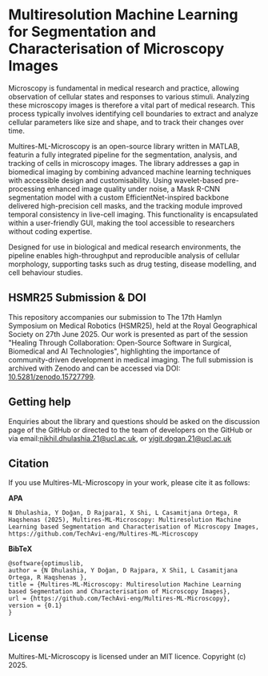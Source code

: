# Multiresolution Machine Learning for Segmentation and Characterisation of Microscopy Images
Microscopy is fundamental in medical research and practice, allowing observation of cellular states and responses to various stimuli. Analyzing these microscopy images is therefore a vital part of medical research. This process typically involves identifying cell boundaries to extract and analyze cellular parameters like size and shape, and to track their changes over time.

Multires-ML-Microscopy is an open-source library written in MATLAB, featurin a fully integrated pipeline for the segmentation, analysis, and tracking of cells in microscopy images. The library addresses a gap in biomedical imaging by combining advanced machine learning techniques with accessible design and customisability. Using wavelet-based pre-processing enhanced image quality under noise, a Mask R-CNN segmentation model with a custom EfficientNet-inspired backbone delivered high-precision cell masks, and the tracking module improved temporal consistency in live-cell imaging. This functionality is encapsulated within a user-friendly GUI, making the tool accessible to researchers without coding expertise.

Designed for use in biological and medical research environments, the pipeline enables high-throughput and reproducible analysis of cellular morphology, supporting tasks such as drug testing, disease modelling, and cell behaviour studies.

## HSMR25 Submission & DOI
This repository accompanies our submission to The 17th Hamlyn Symposium on Medical Robotics (HSMR25), held at the Royal Geographical Society on 27th June 2025. Our work is presented as part of the session "Healing Through Collaboration: Open-Source Software in Surgical, Biomedical and AI Technologies", highlighting the importance of community-driven development in medical imaging. The full submission is archived with Zenodo and can be accessed via DOI: [10.5281/zenodo.15727799](https://doi.org/10.5281/zenodo.15727799).

## Getting help
Enquiries about the library and questions should be asked on the discussion page of the GitHub or directed to the team of developers on the GitHub or via email:nikhil.dhulashia.21@ucl.ac.uk, or yigit.dogan.21@ucl.ac.uk

## Citation
If you use Multires-ML-Microscopy in your work, please cite it as follows:

**APA**
```
N Dhulashia, Y Doğan, D Rajpara1, X Shi, L Casamitjana Ortega, R Haqshenas (2025), Multires-ML-Microscopy: Multiresolution Machine Learning based Segmentation and Characterisation of Microscopy Images, https://github.com/TechAvi-eng/Multires-ML-Microscopy
```

**BibTeX**
```
@software{optimuslib,
author = {N Dhulashia, Y Doğan, D Rajpara, X Shi1, L Casamitjana Ortega, R Haqshenas },
title = {Multires-ML-Microscopy: Multiresolution Machine Learning based Segmentation and Characterisation of Microscopy Images},
url = {https://github.com/TechAvi-eng/Multires-ML-Microscopy},
version = {0.1}
}
```
## License
Multires-ML-Microscopy is licensed under an MIT licence.
Copyright (c) 2025.
